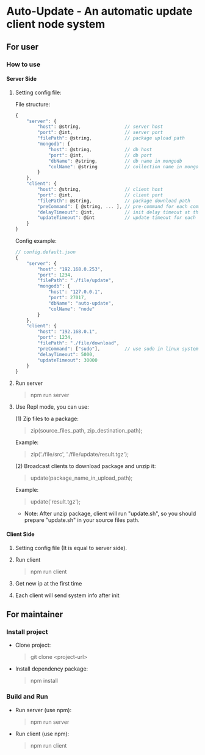 # Auto-Update - An automatic update client node system #

## For user ##

### How to use ###

#### Server Side ####

1. Setting config file:

    File structure:
    ``` javascript
    {
        "server": {
            "host": @string,                // server host
            "port": @int,                   // server port
            "filePath": @string,            // package upload path
            "mongodb": {
                "host": @string,            // db host
                "port": @int,               // db port
                "dbName": @string,          // db name in mongodb
                "colName": @string          // collection name in mongodb
            }
        },
        "client": {
            "host": @string,                // client host
            "port": @int,                   // client port
            "filePath": @string,            // package download path
            "preCommand": [ @string, ... ], // pre-command for each command line
            "delayTimeout": @int,           // init delay timeout at the first time (millisecond)
            "updateTimeout": @int           // update timeout for each sending system info event (millisecond)
        }
    }
    ```

    Config example:
    ``` javascript
    // config.default.json
    {
        "server": {
            "host": "192.168.0.253",
            "port": 1234,
            "filePath": "./file/update",
            "mongodb": {
                "host": "127.0.0.1",
                "port": 27017,
                "dbName": "auto-update",
                "colName": "node"
            }
        },
        "client": {
            "host": "192.168.0.1",
            "port": 1234,
            "filePath": "./file/download",
            "preCommand": ["sudo"],         // use sudo in linux system
            "delayTimeout": 5000,
            "updateTimeout": 30000
        }
    }
    ```

2. Run server
    > npm run server

3. Use Repl mode, you can use:

    (1) Zip files to a package:
    > zip(source_files_path, zip_destination_path);

    Example:
    > zip('./file/src', './file/update/result.tgz');

    (2) Broadcast clients to download package and unzip it:
    > update(package_name_in_upload_path);

    Example:
    > update('result.tgz');

    * Note: After unzip package, client will run "update.sh", so you should prepare "update.sh" in your source files path.

#### Client Side ####

1. Setting config file (It is equal to server side).

2. Run client
    > npm run client

3. Get new ip at the first time

4. Each client will send system info after init

## For maintainer ##

### Install project ###

* Clone project:
    > git clone \<project-url\>

* Install dependency package:
    > npm install

### Build and Run ###

* Run server (use npm):
    > npm run server

* Run client (use npm):
    > npm run client
